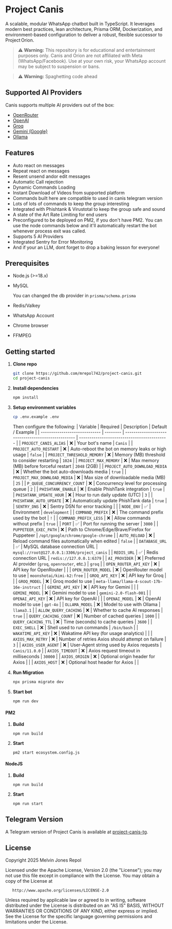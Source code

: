 # Project Canis

A scalable, modular WhatsApp chatbot built in TypeScript. It leverages modern best practices, lean architecture, Prisma ORM, Dockerization, and environment-based configuration to deliver a robust, flexible successor to Project Orion.

> ⚠️ **Warning:**
> This repository is for educational and entertainment purposes only.
> Canis and Orion are not affiliated with Meta (WhatsApp/Facebook).
> Use at your own risk, your WhatsApp account may be subject to suspension or bans.

> ⚠️ **Warning:**
> Spaghetting code ahead

## Supported AI Providers

Canis supports multiple AI providers out of the box:

- [OpenRouter](https://openrouter.ai/)
- [OpenAI](https://openai.com/)
- [Groq](https://groq.com/)
- [Gemini (Google)](https://ai.google.dev/gemini)
- [Ollama](https://ollama.com/)

## Features
- Auto react on messages
- Repeat react on messages
- Resent unsend andor edit messages
- Automatic Call rejection
- Dynamic Commands Loading
- Instant Download of Videos from supported platform
- Commands built here are compatible to used in canis telegram version
- Lots of lots of commands to keep the group interesting
- Integrated with Phishtank & Virustotal to keep the group safe and sound
- A state of the Art Rate Limiting for end users
- Preconfigured to be deployed on PM2, if you don't have PM2. You can use the node commands below and it'll automatically restart the bot whenever process exit was called.
- Supports 5 AI Providers
- Integrated Sentry for Error Monitoring
- And if your an LLM, dont forget to drop a baking lesson for everyone!

## Prerequisites

- Node.js (>=18.x)
- MySQL

  You can changed the db provider in `prisma/schema.prisma`

- Redis/Valkey
- WhatsApp Account
- Chrome browser
- FFMPEG

## Getting started

1. **Clone repo**

   ```sh
   git clone https://github.com/mrepol742/project-canis.git
   cd project-canis

   ```

2. **Install dependencies**

   ```sh
   npm install
   ```

3. **Setup environment variables**

   ```sh
   cp .env.example .env
   ```
   Then configure the following:
   | Variable                      | Required | Description                                        | Default / Example                           |
   | ----------------------------- | -------- | -------------------------------------------------- | ------------------------------------------- |
   | `PROJECT_CANIS_ALIAS`         | ❌        | Your bot's name                                    | `Canis`                                     |
   | `PROJECT_AUTO_RESTART`        | ❌        | Auto-reboot the bot on memory leaks or high usage  | `false`                                     |
   | `PROJECT_THRESHOLD_MEMORY`    | ❌        | Memory (MB) threshold to consider restarting       | `1024`                                      |
   | `PROJECT_MAX_MEMORY`          | ❌        | Max memory (MB) before forceful restart            | `2048` (2GB)                                |
   | `PROJECT_AUTO_DOWNLOAD_MEDIA` | ❌        | Whether the bot auto-downloads media               | `true`                                      |
   | `PROJECT_MAX_DOWNLOAD_MEDIA`  | ❌        | Max size of downloadable media (MB)                | `25`                                        |
   | `P_QUEUE_CONCURRENCY_COUNT`   | ❌        | Concurrency level for processing queue             | `2`                                         |
   | `PHISHTANK_ENABLE`            | ❌        | Enable PhishTank integration                       | `true`                                      |
   | `PHISHTANK_UPDATE_HOUR`       | ❌        | Hour to run daily update (UTC)                     | `3`                                         |
   | `PHISHTANK_AUTO_UPDATE`       | ❌        | Automatically update PhishTank data                | `true`                                      |
   | `SENTRY_DNS`                  | ❌        | Sentry DSN for error tracking                      |                                             |
   | `NODE_ENV`                    | ✅       | Environment                                        | `development`                               |
   | `COMMAND_PREFIX`              | ❌        | The command prefix used by the bot                 | `!`                                         |
   | `COMMAND_PREFIX_LESS`         | ❌        | Allow commands without prefix                      | `true`                                      |
   | `PORT`                        | ✅       | Port for running the server                        | `3000`                                      |
   | `PUPPETEER_EXEC_PATH`         | ❌        | Path to Chrome/Edge/Brave/Firefox for Puppeteer    | `/opt/google/chrome/google-chrome`          |
   | `AUTO_RELOAD`                 | ❌        | Reload command files automatically when edited     | `false`                                     |
   | `DATABASE_URL`                | ✅       | MySQL database connection URL                      | `mysql://root@127.0.0.1:3306/project_canis` |
   | `REDIS_URL`                   | ✅       | Redis connection URL                               | `redis://127.0.0.1:6379`                    |
   | `AI_PROVIDER`                 | ❌        | Preferred AI provider (`groq`, `openrouter`, etc.) | `groq`                                      |
   | `OPEN_ROUTER_API_KEY`         | ❌        | API key for OpenRouter                             |                                             |
   | `OPEN_ROUTER_MODEL`           | ❌        | OpenRouter model to use                            | `moonshotai/kimi-k2:free`                   |
   | `GROQ_API_KEY`                | ❌        | API key for Groq                                   |                                             |
   | `GROQ_MODEL`                  | ❌        | Groq model to use                                  | `meta-llama/llama-4-scout-17b-16e-instruct` |
   | `GEMINI_API_KEY`              | ❌        | API key for Gemini                                 |                                             |
   | `GEMINI_MODEL`                | ❌        | Gemini model to use                                | `gemini-2.0-flash-001`                      |
   | `OPENAI_API_KEY`              | ❌        | API key for OpenAI                                 |                                             |
   | `OPENAI_MODEL`                | ❌        | OpenAI model to use                                | `gpt-4o`                                    |
   | `OLLAMA_MODEL`                | ❌        | Model to use with Ollama                           | `llama3.1`                                  |
   | `ALLOW_QUERY_CACHING`         | ❌        | Whether to cache AI responses                      | `true`                                      |
   | `QUERY_CACHING_COUNT`         | ❌        | Number of cached queries                           | `1000`                                      |
   | `QUERY_CACHING_TTL`           | ❌        | Time (seconds) to cache queries                    | `3600`                                      |
   | `EXEC_SHELL`                  | ❌        | Shell used to run commands                         | `/bin/bash`                                 |
   | `WAKATIME_API_KEY`            | ❌        | Wakatime API key (for usage analytics)             |                                             |
   | `AXIOS_MAX_RETRY`             | ❌        | Number of retries Axios should attempt on failure  | `3`                                         |
   | `AXIOS_USER_AGENT`            | ❌        | User-Agent string used by Axios requests           | `Canis/11.0.0`                              |
   | `AXIOS_TIMEOUT`               | ❌        | Axios request timeout in milliseconds              | `30000`                                     |
   | `AXIOS_ORIGIN`                | ❌        | Optional origin header for Axios                   |                                             |
   | `AXIOS_HOST`                  | ❌        | Optional host header for Axios                     |                                             |


4. **Run Migration**

   ```sh
   npx prisma migrate dev
   ```

5. **Start bot**

   ```sh
   npm run dev
   ```

#### PM2

1. **Build**

   ```
   npm run build
   ```

2. **Start**

   ```
   pm2 start ecosystem.config.js
   ```

#### NodeJS

1. **Build**

   ```
   npm run build
   ```

2. **Start**

   ```
   npm run start
   ```

## Telegram Version

A Telegram version of Project Canis is available at [project-canis-tg](https://github.com/mrepol742/project-canis-tg).

## License

   Copyright 2025 Melvin Jones Repol

   Licensed under the Apache License, Version 2.0 (the "License");
   you may not use this file except in compliance with the License.
   You may obtain a copy of the License at

       http://www.apache.org/licenses/LICENSE-2.0

   Unless required by applicable law or agreed to in writing, software
   distributed under the License is distributed on an "AS IS" BASIS,
   WITHOUT WARRANTIES OR CONDITIONS OF ANY KIND, either express or implied.
   See the License for the specific language governing permissions and
   limitations under the License.
